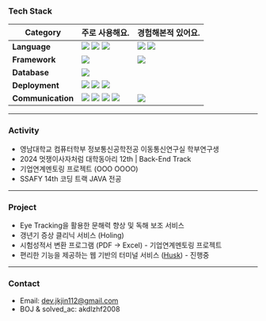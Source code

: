 ### Tech Stack
| Category                 | 주로 사용해요.                                                                                                                                                                                          | 경험해본적 있어요.                                                                                                                                                                     |
|--------------------------|--------------------------------------------------------------------------------------------------------------------------------------------------------------------------------------------------------|-----------------------------------------------------------------------------------------------------------------------------------------------------------------------------------|
| **Language** | <img src="https://img.shields.io/badge/java-007396?style=for-the-badge&logo=java&logoColor=white"> <img src="https://img.shields.io/badge/python-3776AB?style=for-the-badge&logo=python&logoColor=white"> <img src="https://img.shields.io/badge/c++-00599C?style=for-the-badge&logo=c%2B%2B&logoColor=white"> | <img src="https://img.shields.io/badge/c-A8B9CC?style=for-the-badge&logo=c&logoColor=white"> <img src="https://img.shields.io/badge/javascript-F7DF1E?style=for-the-badge&logo=javascript&logoColor=black">  |
| **Framework** | <img src="https://img.shields.io/badge/springboot-6DB33F?style=for-the-badge&logo=springboot&logoColor=white"> | <img src="https://img.shields.io/badge/node.js-339933?style=for-the-badge&logo=Node.js&logoColor=white"> |
| **Database** | <img src="https://img.shields.io/badge/mysql-4479A1?style=for-the-badge&logo=mysql&logoColor=white"> | |
| **Deployment** | <img src="https://img.shields.io/badge/GitHub Actions-2088FF?style=for-the-badge&logo=GitHub Actions&logoColor=white"> <img src="https://img.shields.io/badge/amazon-FF9900?style=for-the-badge&logo=amazon&logoColor=white"> <img src="https://img.shields.io/badge/docker-%230db7ed.svg?style=for-the-badge&logo=docker&logoColor=white"> | |
| **Communication** | <img src="https://img.shields.io/badge/Notion-F3F3F3.svg?style=for-the-badge&logo=notion&logoColor=black"> <img src="https://img.shields.io/badge/github-181717?style=for-the-badge&logo=github&logoColor=white"> <img src="https://img.shields.io/badge/jira-0052CC?style=for-the-badge&logo=jira&logoColor=white"> <img src="https://img.shields.io/badge/confluence-172B4D?style=for-the-badge&logo=confluence&logoColor=white"> | <img src="https://img.shields.io/badge/googlemeet-00897B?style=for-the-badge&logo=googlemeet&logoColor=white"> |


---
### Activity 
- 영남대학교 컴퓨터학부 정보통신공학전공 이동통신연구실 학부연구생
- 2024 멋쟁이사자처럼 대학동아리 12th | Back-End Track
- 기업연계멘토링 프로젝트 (OOO OOOO)
- SSAFY 14th 코딩 트랙 JAVA 전공

---
### Project
- Eye Tracking을 활용한 문해력 향상 및 독해 보조 서비스
- 갱년기 증상 클리닉 서비스 (Holing)
- 시험성적서 변환 프로그램 (PDF → Excel) - 기업연계멘토링 프로젝트
- 편리한 기능을 제공하는 웹 기반의 터미널 서비스 ([Husk](https://husk.kr)) - 진행중
 
---
### Contact
- Email: dev.jkjin112@gmail.com
- BOJ & solved_ac: akdlzhf2008
